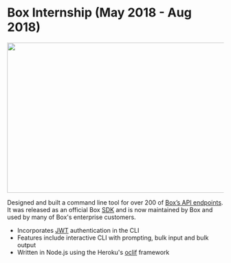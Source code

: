 # Box Internship (May 2018 - Aug 2018)

<img src="https://raw.githubusercontent.com/sujaygarlanka/personal-website/github-website/experience/cli-demo.gif" width="600" height="350"/>

Designed and built a command line tool for over 200 of [Box’s API endpoints](https://developer.box.com/reference/). It was released as an official Box [SDK](https://github.com/box/boxcli) and is now maintained by Box and used by many of Box's enterprise customers.

- Incorporates [JWT](https://jwt.io/) authentication in the CLI
- Features include interactive CLI with prompting, bulk input and bulk output
- Written in Node.js using the Heroku's [oclif](https://oclif.io/) framework

